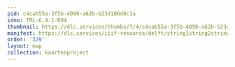 ```yaml
---
pid: c4cab55a-3f5b-4098-a62b-b23d186d8c1a
idno: TRL-6.4.1-R04
thumbnail: https://dlc.services/thumbs/7/4/c4cab55a-3f5b-4098-a62b-b23d186d8c1a/full/400,339/0/default.jpg
manifest: https://dlc.services/iiif-resource/delft/string1string2string3/kaartenproject-2007/TRL-6.4.1-R04
order: '329'
layout: map
collection: kaartenproject
---
```

